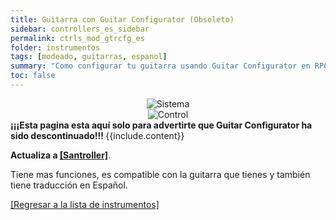 ```yaml
---
title: Guitarra con Guitar Configurator (Obsoleto)
sidebar: controllers_es_sidebar
permalink: ctrls_mod_gtrcfg_es
folder: instrumentos
tags: [modeado, guitarras, espanol]
summary: "Como configurar tu guitarra usando Guitar Configurator en RPCS3."
toc: false
---
```


<div align="center"> <img src="https://rb3pc.milohax.org/images/instruments/plat/lgc.png" alt="Sistema" title="Sistema"></div>

<div align="center"> <img src="https://rb3pc.milohax.org/images/instruments/cont/rcmgtrs.png" alt="Control" title="Control"></div>

<div markdown="span" class="alert alert-danger" role="alert"><i class="fa fa-exclamation-circle"></i> <b>¡¡¡Esta pagina esta aquí solo para advertirte que Guitar Configurator ha sido descontinuado!!! </b> {{include.content}}</div>

**Actualiza a [[Santroller]](https://rb3pc.milohax.org/ctrls_modgtr_san_es)**.

Tiene mas funciones, es compatible con la guitarra que tienes y también tiene traducción en Español. 

[[Regresar a la lista de instrumentos]](https://rb3pc.milohax.org/ctrls_es#lista-de-instrumentos)